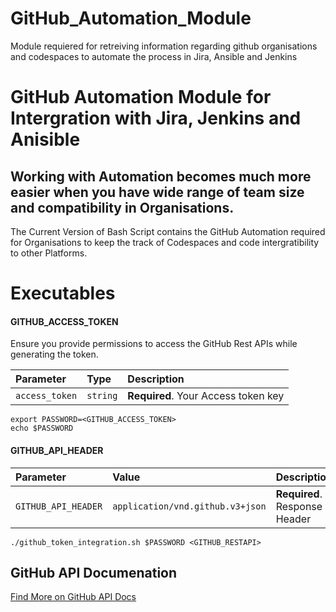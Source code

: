 # GitHub_Automation_Module
Module requiered for retreiving information regarding github organisations and codespaces to automate the process in Jira, Ansible and Jenkins


# GitHub Automation Module for Intergration with Jira, Jenkins and Anisible
Working with Automation becomes much more easier when you have wide range of team size and compatibility in Organisations.
---
The Current Version of Bash Script contains the GitHub Automation required for Organisations to keep the track of Codespaces and code intergratibility to other Platforms.




# Executables

#### GITHUB_ACCESS_TOKEN
Ensure you provide permissions to access the GitHub Rest APIs while generating the token.


| Parameter | Type     | Description                |
| :-------- | :------- | :------------------------- |
| `access_token` | `string` | **Required**. Your Access token key |

```
export PASSWORD=<GITHUB_ACCESS_TOKEN>
echo $PASSWORD
```

#### GITHUB_API_HEADER


| Parameter | Value     | Description                       |
| :-------- | :------- | :-------------------------------- |
| `GITHUB_API_HEADER`      | `application/vnd.github.v3+json` | **Required**. Response Header | |

```
./github_token_integration.sh $PASSWORD <GITHUB_RESTAPI>
```

## GitHub API Documenation

[Find More on GitHub API Docs](https://docs.github.com/en/rest)
